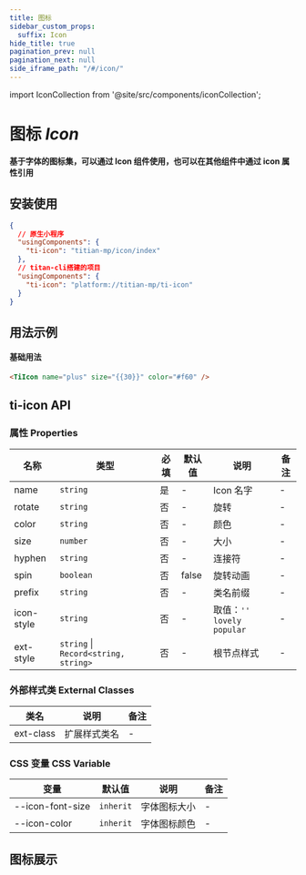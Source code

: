```yaml
---
title: 图标
sidebar_custom_props:
  suffix: Icon
hide_title: true
pagination_prev: null
pagination_next: null
side_iframe_path: "/#/icon/"
---
```


<!-- Custom component -->

import IconCollection from '@site/src/components/iconCollection';

# 图标 _Icon_

**基于字体的图标集，可以通过 Icon 组件使用，也可以在其他组件中通过 icon 属性引用**
## 安装使用
```json showLineNumbers
{
  // 原生小程序
  "usingComponents": {
    "ti-icon": "titian-mp/icon/index"
  },
  // titan-cli搭建的项目
  "usingComponents": {
    "ti-icon": "platform://titian-mp/ti-icon"
  }
}
```

## 用法示例

#### 基础用法
```html showLineNumbers
<TiIcon name="plus" size="{{30}}" color="#f60" />
```
## ti-icon API
### 属性 **Properties**
| 名称      | 类型                                 | 必填 | 默认值 | 说明                            | 备注 |
| --------- | ------------------------------------ | ---- | ------ | ------------------------------- | ---- |
| name      | `string`                             | 是   | -      | Icon 名字                       | -    |
| rotate    | `string`                             | 否   | -      | 旋转                            | -    |
| color     | `string`                             | 否   | -      | 颜色                            | -    |
| size      | `number`                             | 否   | -      | 大小                            | -    |
| hyphen    | `string`                             | 否   | -      | 连接符                          | -    |
| spin      | `boolean`                            | 否   | false  | 旋转动画                        | -    |
| prefix    | `string`                             | 否   | -     | 类名前缀                        | -    |
| icon-style | `string`                             | 否   | -     | 取值：`''` `lovely` `popular` | -    |
| ext-style  | `string` \| `Record<string, string>` | 否   | -      | 根节点样式                      | -    |

### 外部样式类 **External Classes**
| 类名     | 说明         | 备注 |
| -------- | ------------ | ---- |
| ext-class | 扩展样式类名 | -    |

### CSS 变量 **CSS Variable**
| 变量             | 默认值    | 说明         | 备注 |
| ---------------- | --------- | ------------ | ---- |
| --icon-font-size | `inherit` | 字体图标大小 | -    |
| --icon-color     | `inherit` | 字体图标颜色 | -    |

## 图标展示

<IconCollection />
